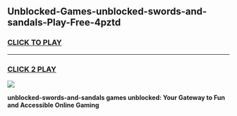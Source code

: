 
## Unblocked-Games-unblocked-swords-and-sandals-Play-Free-4pztd
<h3>
<a href="https://premium76.site?title=unblocked-swords-and-sandals&ref=20M">CLICK TO PLAY</a></h3>
<hr>

<h3>
<a href="https://premium76.site?title=unblocked-swords-and-sandals&ref=20M">CLICK 2 PLAY</a>
  
</h3>

<a href="https://premium76.site?title=unblocked-swords-and-sandals&ref=19M"><img src="https://clearcache.store/games.png"></a>


**unblocked-swords-and-sandals games unblocked: Your Gateway to Fun and Accessible Online Gaming**
